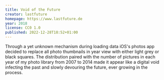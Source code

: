 ```yaml
---
title: Void of the Future
creator: lastfuture
homepage: https://www.lastfuture.de
year: 2018
license: CC0 1.0
published: 2022-12-28T18:52+01:00
---
```


Through a yet unknown mechanism during loading data iOS's photos app decided to replace all photo thumbnails in year view with either light grey or black squares. The distribution paired with the number of pictures in each year of my photo library from 2007 to 2014 made it appear like a digital void infecting the past and slowly devouring the future, ever growing in the process.

